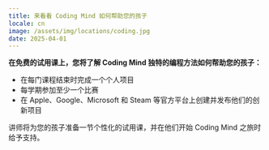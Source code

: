 ```yaml
---
title: 来看看 Coding Mind 如何帮助您的孩子
locale: cn
image: /assets/img/locations/coding.jpg
date: 2025-04-01
---
```


**在免费的试用课上，您将了解 Coding Mind 独特的编程方法如何帮助您的孩子：**

- 在每门课程结束时完成一个个人项目
- 每学期参加至少一个比赛
- 在 Apple、Google、Microsoft 和 Steam 等官方平台上创建并发布他们的创新项目

讲师将为您的孩子准备一节个性化的试用课，并在他们开始 Coding Mind 之旅时给予支持。